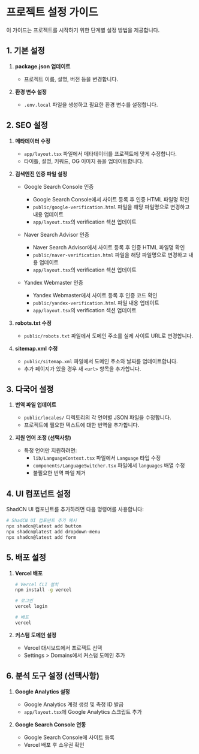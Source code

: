 # 프로젝트 설정 가이드

이 가이드는 프로젝트를 시작하기 위한 단계별 설정 방법을 제공합니다.

## 1. 기본 설정

1. **package.json 업데이트**
   - 프로젝트 이름, 설명, 버전 등을 변경합니다.

2. **환경 변수 설정**
   - `.env.local` 파일을 생성하고 필요한 환경 변수를 설정합니다.

## 2. SEO 설정

1. **메타데이터 수정**
   - `app/layout.tsx` 파일에서 메타데이터를 프로젝트에 맞게 수정합니다.
   - 타이틀, 설명, 키워드, OG 이미지 등을 업데이트합니다.

2. **검색엔진 인증 파일 설정**
   - Google Search Console 인증
     - Google Search Console에서 사이트 등록 후 인증 HTML 파일명 확인
     - `public/google-verification.html` 파일을 해당 파일명으로 변경하고 내용 업데이트
     - `app/layout.tsx`의 verification 섹션 업데이트

   - Naver Search Advisor 인증
     - Naver Search Advisor에서 사이트 등록 후 인증 HTML 파일명 확인
     - `public/naver-verification.html` 파일을 해당 파일명으로 변경하고 내용 업데이트
     - `app/layout.tsx`의 verification 섹션 업데이트

   - Yandex Webmaster 인증
     - Yandex Webmaster에서 사이트 등록 후 인증 코드 확인
     - `public/yandex-verification.html` 파일 내용 업데이트
     - `app/layout.tsx`의 verification 섹션 업데이트

3. **robots.txt 수정**
   - `public/robots.txt` 파일에서 도메인 주소를 실제 사이트 URL로 변경합니다.

4. **sitemap.xml 수정**
   - `public/sitemap.xml` 파일에서 도메인 주소와 날짜를 업데이트합니다.
   - 추가 페이지가 있을 경우 새 `<url>` 항목을 추가합니다.

## 3. 다국어 설정

1. **번역 파일 업데이트**
   - `public/locales/` 디렉토리의 각 언어별 JSON 파일을 수정합니다.
   - 프로젝트에 필요한 텍스트에 대한 번역을 추가합니다.

2. **지원 언어 조정 (선택사항)**
   - 특정 언어만 지원하려면:
     - `lib/LanguageContext.tsx` 파일에서 `Language` 타입 수정
     - `components/LanguageSwitcher.tsx` 파일에서 `languages` 배열 수정
     - 불필요한 번역 파일 제거

## 4. UI 컴포넌트 설정

ShadCN UI 컴포넌트를 추가하려면 다음 명령어를 사용합니다:

```bash
# ShadCN UI 컴포넌트 추가 예시
npx shadcn@latest add button
npx shadcn@latest add dropdown-menu
npx shadcn@latest add form
```

## 5. 배포 설정

1. **Vercel 배포**
   ```bash
   # Vercel CLI 설치
   npm install -g vercel

   # 로그인
   vercel login

   # 배포
   vercel
   ```

2. **커스텀 도메인 설정**
   - Vercel 대시보드에서 프로젝트 선택
   - Settings > Domains에서 커스텀 도메인 추가

## 6. 분석 도구 설정 (선택사항)

1. **Google Analytics 설정**
   - Google Analytics 계정 생성 및 측정 ID 발급
   - `app/layout.tsx`에 Google Analytics 스크립트 추가

2. **Google Search Console 연동**
   - Google Search Console에 사이트 등록
   - Vercel 배포 후 소유권 확인 